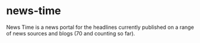 # news-time
News Time is a news portal for the headlines currently published on a range of news sources and blogs (70 and counting so far).
